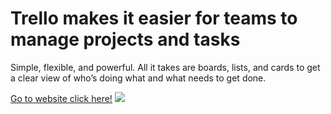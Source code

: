 <h1>Trello makes it easier for teams to manage projects and tasks</h1>
<p>Simple, flexible, and powerful. All it takes are boards, lists, and cards to get a clear view of who’s doing what and what needs to get done.</p>
<a href="https://linhtran9x.github.io/trello-web/">Go to website click here!</a>
<img src="https://github.com/LINHTRAN9x/trello-web/assets/133183567/283dacd3-b918-4524-884a-79ad60e1ad6c">
